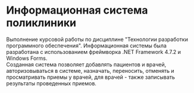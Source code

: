 # Информационная система поликлиники

Выполнение курсовой работы по дисциплине "Технологии разработки программного обеспечения". Информационная системы была разработана с использованием фреймворка .NET Framework 4.7.2 и Windows Forms.    
Созданная система позволяет добавлять пациентов и врачей, авторизовываться в системе, назначать, переносить, отменять и просматривать приемы у врачей, для врачей - также записывать результаты проведенных приемов.
